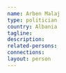 ```yaml
---
name: Arben Malaj
type: politician
country: Albania
tagline:
description:
related-persons:
connections:
layout: person
---
```

